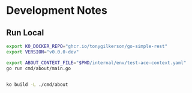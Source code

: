 # Development Notes

## Run Local

```sh
export KO_DOCKER_REPO="ghcr.io/tonygilkerson/go-simple-rest"
export VERSION="v0.0.0-dev"

export ABOUT_CONTEXT_FILE="$PWD/internal/env/test-ace-context.yaml"
go run cmd/about/main.go


ko build -L ./cmd/about
```

